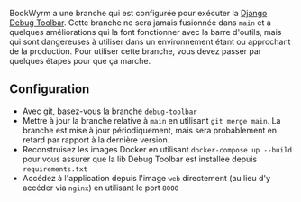 BookWyrm a une branche qui est configurée pour exécuter la [Django Debug Toolbar](https://django-debug-toolbar.readthedocs.io/en/latest/). Cette branche ne sera jamais fusionnée dans `main` et a quelques améliorations qui la font fonctionner avec la barre d'outils, mais qui sont dangereuses à utiliser dans un environnement étant ou approchant de la production. Pour utiliser cette branche, vous devez passer par quelques étapes pour que ça marche.

## Configuration

- Avec git, basez-vous la branche [`debug-toolbar`](https://github.com/bookwyrm-social/bookwyrm/tree/debug-toolbar)
- Mettre à jour la branche relative à `main` en utilisant `git merge main`. La branche est mise à jour périodiquement, mais sera probablement en retard par rapport à la dernière version.
- Reconstruisez les images Docker en utilisant `docker-compose up --build` pour vous assurer que la lib Debug Toolbar est installée depuis `requirements.txt`
- Accédez à l'application depuis l'image `web` directement (au lieu d'y accéder via `nginx`) en utilisant le port `8000`
